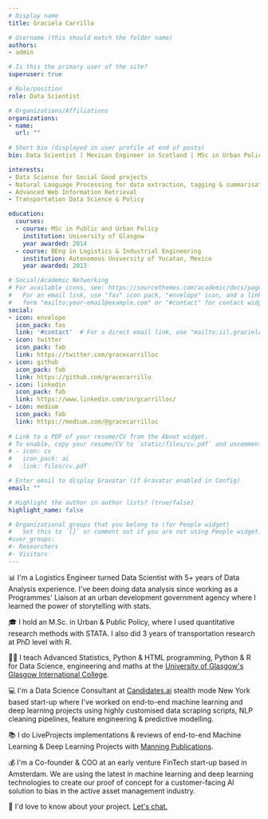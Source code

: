 ```yaml
---
# Display name
title: Graciela Carrillo

# Username (this should match the folder name)
authors:
- admin

# Is this the primary user of the site?
superuser: true

# Role/position
role: Data Scientist

# Organizations/Affiliations
organizations:
- name:
  url: ""
  
# Short bio (displayed in user profile at end of posts)
bio: Data Scientist | Mexican Engineer in Scotland | MSc in Urban Policy | Transport geek

interests:
- Data Science for Social Good projects
- Natural Language Processing for data extraction, tagging & summarisation
- Advanced Web Information Retrieval
- Transportation Data Science & Policy

education:
  courses:
  - course: MSc in Public and Urban Policy
    institution: University of Glasgow
    year awarded: 2014
  - course: BEng in Logistics & Industrial Engineering
    institution: Autonomous University of Yucatan, Mexico
    year awarded: 2013

# Social/Academic Networking
# For available icons, see: https://sourcethemes.com/academic/docs/page-builder/#icons
#   For an email link, use "fas" icon pack, "envelope" icon, and a link in the
#   form "mailto:your-email@example.com" or "#contact" for contact widget.
social:
- icon: envelope
  icon_pack: fas
  link: '#contact'  # For a direct email link, use "mailto:iil.gracielacarrillo@gmail.com".
- icon: twitter
  icon_pack: fab
  link: https://twitter.com/gracecarrilloc
- icon: github
  icon_pack: fab
  link: https://github.com/gracecarrillo
- icon: linkedin
  icon_pack: fab
  link: https://www.linkedin.com/in/gcarrilloc/
- icon: medium
  icon_pack: fab
  link: https://medium.com/@gracecarrilloc
  
# Link to a PDF of your resume/CV from the About widget.
# To enable, copy your resume/CV to `static/files/cv.pdf` and uncomment the lines below.
# - icon: cv
#   icon_pack: ai
#   link: files/cv.pdf

# Enter email to display Gravatar (if Gravatar enabled in Config)
email: ""

# Highlight the author in author lists? (true/false)
highlight_name: false

# Organizational groups that you belong to (for People widget)
#   Set this to `[]` or comment out if you are not using People widget.
#user_groups:
#- Researchers
#- Visitors
---
```

📊 I'm a Logistics Engineer turned Data Scientist with 5+ years of Data Analysis experience. I've been doing data analysis since working as a Programmes' Liaison at an urban development government agency where I learned the power of storytelling with stats. 

🎓 I hold an M.Sc. in Urban & Public Policy, where I used quantitative research methods with STATA. I also did 3 years of transportation research at PhD level with R.

👩‍🏫 I teach Advanced Statistics, Python & HTML programming, Python & R for Data Science, engineering and maths at the [University of Glasgow's Glasgow International College](https://www.kaplanpathways.com/colleges/glasgow-international-college/). 

💻 I'm a Data Science Consultant at [Candidates.ai](http://candidates.ai/) stealth mode New York based start-up where I've worked on end-to-end machine learning and deep learning projects using highly customised data scraping scripts, NLP cleaning pipelines, feature engineering & predictive modelling.

📚 I do LiveProjects implementations & reviews of end-to-end Machine Learning & Deep Learning Projects with [Manning Publications](https://liveproject.manning.com.). 

💰 I'm a Co-founder & COO at an early venture FinTech start-up based in Amsterdam. We are using the latest in machine learning and deep learning technologies to create our proof of concept for a customer-facing AI solution to bias in the active asset management industry.


💬 I'd love to know about your project. [Let's chat.](https://calendly.com/gracecarrillo/30-minute-meeting)
